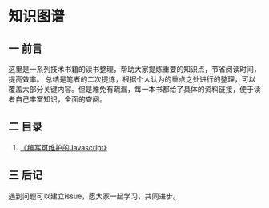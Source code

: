 知识图谱
===========

一 前言
-----------

这里是一系列技术书籍的读书整理，帮助大家提炼重要的知识点，节省阅读时间，提高效率。
总结是笔者的二次提炼，根据个人认为的重点之处进行的整理，可以覆盖大部分关键内容。但是难免有疏漏，每一本书都给了具体的资料链接，便于读者自己丰富知识，全面的查阅。

二 目录
------------

1. [《编写可维护的Javascript》](/编写可维护的Javascript/index.md)

三 后记
-------------

遇到问题可以建立issue，愿大家一起学习，共同进步。
